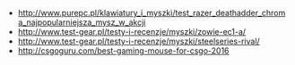 - http://www.purepc.pl/klawiatury_i_myszki/test_razer_deathadder_chroma_najpopularniejsza_mysz_w_akcji
- http://www.test-gear.pl/testy-i-recenzje/myszki/zowie-ec1-a/
- http://www.test-gear.pl/testy-i-recenzje/myszki/steelseries-rival/
- http://csgoguru.com/best-gaming-mouse-for-csgo-2016
